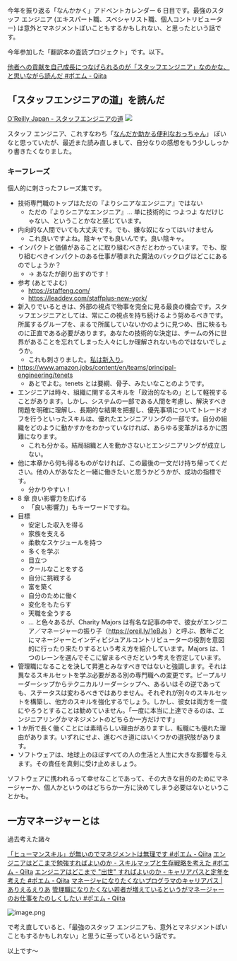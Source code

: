 今年を振り返る「なんかかく」アドベントカレンダー 6 日目です。最強のスタッフ エンジニア (エキスパート職、スペシャリスト職、個人コントリビューター) は意外とマネジメントぽいこともするかもしれない、と思ったという話です。

今年参加した「翻訳本の査読プロジェクト」です。以下。

[他者への貢献を自己成長につなげられるのが「スタッフエンジニア」なのかな、と思いながら読んだ #ポエム - Qiita](https://qiita.com/e99h2121/items/a26db449c47ab39d1692)

## 「スタッフエンジニアの道」を読んだ

[O'Reilly Japan - スタッフエンジニアの道](https://www.oreilly.co.jp/books/9784814400867/)
![](https://www.oreilly.co.jp/books/images/picture_large978-4-8144-0086-7.jpeg)

スタッフ エンジニア、これすなわち「[なんだか助かる便利なおっちゃん](https://qiita.com/koji-yamauchi/items/61aed31bc27b929c996c)」 ぽいなと思っていたが、最近また読み直しまして、自分なりの感想をもう少ししっかり書きたくなりました。

### キーフレーズ

個人的に刺さったフレーズ集です。

- 技術専門職のトップはただの『よりシニアなエンジニア』ではない
    - ただの『よりシニアなエンジニア』... 単に技術的に つよつよ なだけじゃない、ということかなと感じています。
- 内向的な人間でいても大丈夫です。でも、嫌な奴になってはいけません
    - これ良いですよね。陰キャでも良いんです。良い陰キャ。
- インパクトと価値があることに取り組むべきだとわかっています。でも、取り組むべきインパクトのある仕事が積まれた魔法のバックログはどこにあるのでしょうか？
    - → あなたが創り出すのです！
- 参考 (あとでよむ)
    - https://staffeng.com/
    - https://leaddev.com/staffplus-new-york/
- 新入りでいるときは、外部の視点で物事を完全に見る最良の機会です。スタッフエンジニアとしては、常にこの視点を持ち続けるよう努めるべきです。所属するグループを、まるで所属していないかのように見つめ、目に映るものに正直である必要があります。あなたの技術的な決定は、チームの外に世界があることを忘れてしまった人々にしか理解されないものではないでしょうか。
    - これも刺さりました。[私は新入り](https://qiita.com/e99h2121/items/f0b941b583e3df02c767)。
- https://www.amazon.jobs/content/en/teams/principal-engineering/tenets
    - あとでよむ。tenets とは要綱、骨子、みたいなことのようです。
- エンジニアは時々、組織に関するスキルを「政治的なもの」として軽視することがあります。しかし、システムの一部である人間を考慮し、解決すべき問題を明確に理解し、長期的な結果を把握し、優先事項についてトレードオフを行うといったスキルは、優れたエンジニアリングの一部です。自分の組織をどのように動かすかをわかっていなければ、あらゆる変革がはるかに困難になります。
    - これも分かる。結局組織と人を動かさないとエンジニアリングが成立しない。
- 他に本章から何も得るものがなければ、この最後の一文だけ持ち帰ってください。他の人があなたと一緒に働きたいと思うかどうかが、成功の指標です。
    - 分かりやすい！
- 8 章 良い影響力を広げる
    - 「良い影響力」もキーワードですね。
- 目標
    - 安定した収入を得る
	- 家族を支える
	- 柔軟なスケジュールを持つ
	- 多くを学ぶ
	- 目立つ
	- クールなことをする
	- 自分に挑戦する
	- 富を築く
	- 自分のために働く
	- 変化をもたらす
	- 天職を全うする
    - ... と色々あるが、Charity Majors は有名な記事の中で、彼女がエンジニア／マネージャーの振り子（https://oreil.ly/1eBJs ）と呼ぶ、数年ごとにマネージャーとインディビジュアルコントリビューターの役割を意図的に行ったり来たりするという考え方を紹介しています。Majors は、1つのレーンを選んでそこに留まるべきだという考えを否定しています。
- 管理職になることを決して昇進とみなすべきではないと強調します。それは異なるスキルセットを学ぶ必要がある別の専門職への変更です。ピープルリーダーシップからテクニカルリーダーシップへ、あるいはその逆であっても、ステータスは変わるべきではありません。それぞれが別々のスキルセットを構築し、他方のスキルを強化するでしょう。しかし、彼女は両方を一度にやろうとすることは勧めていません。「一度に本当に上達できるのは、エンジニアリングかマネジメントのどちらか一方だけです」
- 1 か所で長く働くことには素晴らしい理由がありますし、転職にも優れた理由があります。いずれにせよ、進むべき道にはいくつかの選択肢があります。
- ソフトウェアは、地球上のほぼすべての人の生活と人生に大きな影響を与えます。その責任を真剣に受け止めましょう。

ソフトウェアに携われるって幸せなことであって、その大きな目的のためにマネージャーか、個人かというのはどちらか一方に決めてしまう必要はないということかも。


## 一方マネージャーとは

過去考えた諸々

[「ヒューマンスキル」が無いのでマネジメントは無理です #ポエム - Qiita](https://qiita.com/e99h2121/items/99cda4721cb09696161f)
[エンジニアはどこまで勉強すればよいのか - スキルマップと生存戦略を考えた #ポエム - Qiita](https://qiita.com/e99h2121/items/a41339815d9aea87bdb4)
[エンジニアはどこまで "出世" すればよいのか - キャリアパスと定年を考えた #ポエム - Qiita](https://qiita.com/e99h2121/items/89ec37a049adda24db2a)
[マネージャになりたくないプログラマのキャリアパス | ありえるえりあ](https://dev.ariel-networks.com/wp/archives/1878/)
[管理職になりたくない若者が増えているというがマネージャーのお仕事をたのしくしたい #ポエム - Qiita](https://qiita.com/e99h2121/items/2d6e6045df53ab527b4d)


![image.png](https://qiita-image-store.s3.ap-northeast-1.amazonaws.com/0/93824/24aac8fc-8dc3-1f28-a5df-e407da152354.png)

で考え直していると、「最強のスタッフ エンジニアも、意外とマネジメントぽいこともするかもしれない」と思うに至っているという話です。

以上です～
